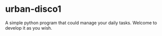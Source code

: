 # urban-disco1
A simple python program that could manage your daily tasks. Welcome to develop it as you wish.
